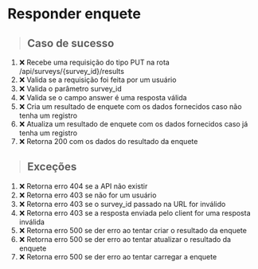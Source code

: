 # Responder enquete

> ## Caso de sucesso
1. :x: Recebe uma requisição do tipo PUT na rota /api/surveys/{survey_id}/results
2. :x: Valida se a requisição foi feita por um usuário
3. :x: Valida o parâmetro survey_id
4. :x: Valida se o campo answer é uma resposta válida
5. :x: Cria um resultado de enquete com os dados fornecidos caso não tenha um registro
6. :x: Atualiza um resultado de enquete com os dados fornecidos caso já tenha um registro
7. :x: Retorna 200 com os dados do resultado da enquete

> ## Exceções
1. :x: Retorna erro 404 se a API não existir
2. :x: Retorna erro 403 se não for um usuário
3. :x: Retorna erro 403 se o survey_id passado na URL for inválido
4. :x: Retorna erro 403 se a resposta enviada pelo client for uma resposta inválida
5. :x: Retorna erro 500 se der erro ao tentar criar o resultado da enquete
6. :x: Retorna erro 500 se der erro ao tentar atualizar o resultado da enquete
7. :x: Retorna erro 500 se der erro ao tentar carregar a enquete